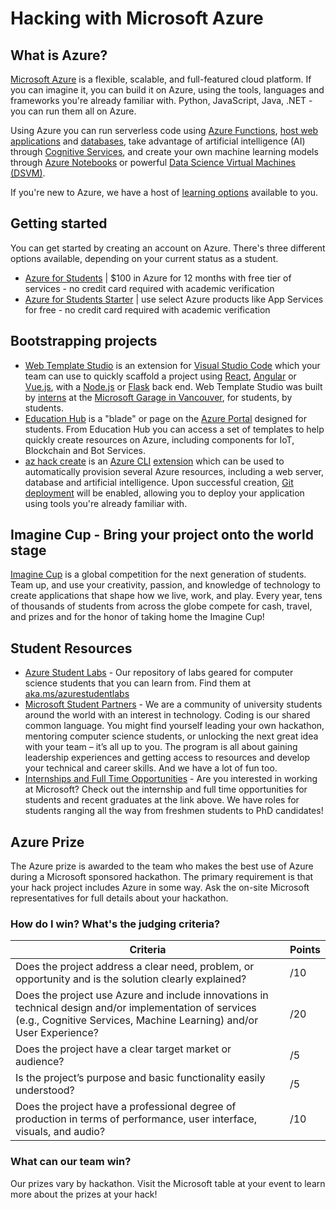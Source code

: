 # Hacking with Microsoft Azure

## What is Azure?

[Microsoft Azure](https://azure.microsoft.com/free/students/?WT.mc_id=hackwithazure-hackathon-cxa) is a flexible, scalable, and full-featured cloud platform. If you can imagine it, you can build it on Azure, using the tools, languages and frameworks you're already familiar with. Python, JavaScript, Java, .NET - you can run them all on Azure.

Using Azure you can run serverless code using [Azure Functions](https://azure.microsoft.com/services/functions/?WT.mc_id=hackwithazure-hackathon-cxa), [host web applications](https://azure.microsoft.com/services/app-service/?WT.mc_id=hackwithazure-hackathon-cxa) and [databases](https://azure.microsoft.com/product-categories/databases/?WT.mc_id=hackwithazure-hackathon-cxa), take advantage of artificial intelligence (AI) through [Cognitive Services](https://azure.microsoft.com/services/cognitive-services/?WT.mc_id=hackwithazure-hackathon-cxa), and create your own machine learning models through [Azure Notebooks](https://notebooks.azure.com/) or powerful [Data Science Virtual Machines (DSVM)](https://azure.microsoft.com/services/virtual-machines/data-science-virtual-machines/?WT.mc_id=hackwithazure-hackathon-cxa).

If you're new to Azure, we have a host of [learning options](./workshops/README.md) available to you.

## Getting started

You can get started by creating an account on Azure. There's three different options available, depending on your current status as a student.

- [Azure for Students](https://azure.microsoft.com/free/students/?WT.mc_id=hackwithazure-hackathon-cxa) | $100 in Azure for 12 months with free tier of services - no credit card required with academic verification
- [Azure for Students Starter](https://azure.microsoft.com/free/students-starter-faq/?WT.mc_id=hackwithazure-hackathon-cxa) | use select Azure products like App Services for free - no credit card required with academic verification

## Bootstrapping projects

- [Web Template Studio](https://github.com/microsoft/WebTemplateStudio/blob/dev/docs/install.md) is an extension for [Visual Studio Code](https://code.visualstudio.com/) which your team can use to quickly scaffold a project using [React](https://reactjs.org/), [Angular](https://angular.io/) or [Vue.js](https://vuejs.org/), with a [Node.js](https://nodejs.org) or [Flask](https://flask.palletsprojects.com/) back end. Web Template Studio was built by [interns](https://mcec.microsoft.ca/internships/) at the [Microsoft Garage in Vancouver](https://www.microsoft.com/garage/about/), for students, by students.
- [Education Hub](https://portal.azure.com/#blade/Microsoft_Azure_Education/EducationMenuBlade/overview) is a "blade" or page on the [Azure Portal](https://portal.azure.com) designed for students. From Education Hub you can access a set of templates to help quickly create resources on Azure, including components for IoT, Blockchain and Bot Services.
- [az hack create](./az-hack.md) is an [Azure CLI](https://docs.microsoft.com/cli/azure/?view=azure-cli-latest) [extension](https://docs.microsoft.com/cli/azure/azure-cli-extensions-overview?view=azure-cli-latest) which can be used to automatically provision several Azure resources, including a web server, database and artificial intelligence. Upon successful creation, [Git deployment](https://docs.microsoft.com/azure/app-service/deploy-local-git) will be enabled, allowing you to deploy your application using tools you're already familiar with.

## Imagine Cup - Bring your project onto the world stage

[Imagine Cup](https://imaginecup.microsoft.com/?WT.mc_id=hackwithazure-hackathon-cxa) is a global competition for the next generation of students. Team up, and use your creativity, passion, and knowledge of technology to create applications that shape how we live, work, and play. Every year, tens of thousands of students from across the globe compete for cash, travel, and prizes and for the honor of taking home the Imagine Cup!

## Student Resources

- [Azure Student Labs](https://aka.ms/azurestudentlabs) - Our repository of labs geared for computer science students that you can learn from. Find them at [aka.ms/azurestudentlabs](https://aka.ms/azurestudentlabs)
- [Microsoft Student Partners](https://imagine.microsoft.com/msp?WT.mc_id=hackwithazure-hackathon-cxa) - We are a community of university students around the world with an interest in technology. Coding is our shared common language. You might find yourself leading your own hackathon, mentoring computer science students, or unlocking the next great idea with your team – it’s all up to you. The program is all about gaining leadership experiences and getting access to resources and develop your technical and career skills. And we have a lot of fun too.
- [Internships and Full Time Opportunities](https://careers.microsoft.com/students/) - Are you interested in working at Microsoft? Check out the internship and full time opportunities for students and recent graduates at the link above. We have roles for students ranging all the way from freshmen students to PhD candidates!

## Azure Prize

The Azure prize is awarded to the team who makes the best use of Azure during a Microsoft sponsored hackathon. The primary requirement is that your hack project includes Azure in some way. Ask the on-site Microsoft representatives for full details about your hackathon.

### How do I win? What's the judging criteria?

| Criteria | Points |
| -------- | ------ |
| Does the project address a clear need, problem, or opportunity and is the solution clearly explained? | /10 |
| Does the project use Azure and include innovations in technical design and/or implementation of services (e.g., Cognitive Services, Machine Learning) and/or User Experience? | /20 |
| Does the project have a clear target market or audience? | /5 |
| Is the project’s purpose and basic functionality easily understood? | /5 |
| Does the project have a professional degree of production in terms of performance, user interface, visuals, and audio? | /10 |

### What can our team win?

Our prizes vary by hackathon. Visit the Microsoft table at your event to learn more about the prizes at your hack!
